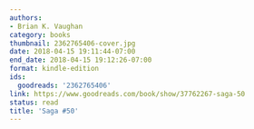 ```yaml
---
authors:
- Brian K. Vaughan
category: books
thumbnail: 2362765406-cover.jpg
date: 2018-04-15 19:11:44-07:00
end_date: 2018-04-15 19:12:26-07:00
format: kindle-edition
ids:
  goodreads: '2362765406'
link: https://www.goodreads.com/book/show/37762267-saga-50
status: read
title: 'Saga #50'
---
```

